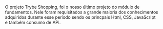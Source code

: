 O projeto Trybe Shopping, foi o nosso último projeto do módulo de fundamentos. Nele foram requisitados a grande maioria dos conhecimentos adquiridos durante esse período sendo os princpais Html, CSS, JavaScript e também consumo de API.
